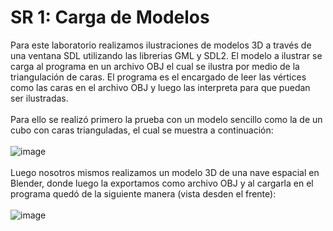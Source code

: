# SR 1: Carga de Modelos
Para este laboratorio realizamos ilustraciones de modelos 3D a través de una ventana SDL utilizando las librerias GML y SDL2. El modelo a ilustrar se carga al programa en un archivo OBJ el cual se ilustra por medio de la triangulación de caras. El programa es el encargado de leer las vértices como las caras en el archivo OBJ y luego las interpreta para que puedan ser ilustradas. <br><br>
Para ello se realizó primero la prueba con un modelo sencillo como la de un cubo con caras trianguladas, el cual se muestra a continuación: <br><br>
![image](https://github.com/LINDAINES213/SR1-Carga_de_Modelos/assets/77686175/3456f5f0-b43b-4c62-9897-8a6077bc6e93)<br><br>
Luego nosotros mismos realizamos un modelo 3D de una nave espacial en Blender, donde luego la exportamos como archivo OBJ y al cargarla en el programa quedó de la siguiente manera (vista desden el frente): <br><br>
![image](https://github.com/LINDAINES213/SR1_Carga_de_Modelos/assets/77686175/90521262-6fa8-400a-8dcf-c51eef2486ce)
